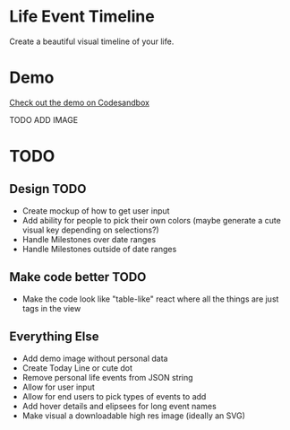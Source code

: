 # Life Event Timeline
Create a beautiful visual timeline of your life. 

# Demo
[Check out the demo on Codesandbox](https://codesandbox.io/s/v090179250)

TODO ADD IMAGE

# TODO

## Design TODO
- Create mockup of how to get user input
- Add ability for people to pick their own colors (maybe generate a cute visual key depending on selections?)
- Handle Milestones over date ranges
- Handle Milestones outside of date ranges

## Make code better TODO
- Make the code look like "table-like" react where all the things are just tags in the view

## Everything Else
- Add demo image without personal data
- Create Today Line or cute dot
- Remove personal life events from JSON string
- Allow for user input 
- Allow for end users to pick types of events to add
- Add hover details and elipsees for long event names
- Make visual a downloadable high res image (ideally an SVG)
